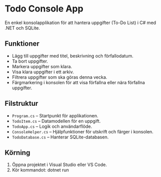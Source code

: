 # Todo Console App

En enkel konsolapplikation för att hantera uppgifter (To-Do List) i C# med .NET och SQLite.

## Funktioner
- Lägg till uppgifter med titel, beskrivning och förfallodatum.
- Ta bort uppgifter.
- Markera uppgifter som klara.
- Visa klara uppgifter i ett arkiv.
- Filtrera uppgifter som ska göras denna vecka.
- Färgmarkering i konsolen för att visa förfallna eller nära förfallna uppgifter.

## Filstruktur
- `Program.cs` – Startpunkt för applikationen.
- `TodoItem.cs` – Datamodellen för en uppgift.
- `TodoApp.cs` – Logik och användarflöde.
- `ConsoleHelper.cs` – Hjälpfunktioner för utskrift och färger i konsolen.
- `TodoDatabase.cs` – Hanterar SQLite-databasen.

## Körning
1. Öppna projektet i Visual Studio eller VS Code.  
2. Kör kommandot: dotnet run